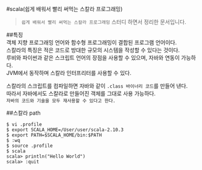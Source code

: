 #scala(쉽게 배워서 빨리 써먹는 스칼라 프로그래밍)  

> `쉽게 배워서 빨리 써먹는 스칼라 프로그래밍` 스터디 하면서 정리한 문서입니다.  

##특징  
객체 지향 프로그래밍 언어와 함수형 프로그래밍이 결합된 프로그램 언어이다.  
스칼라의 특징은 적은 코드로 방대한 규모의 시스템을 작성할 수 있다는 것이다.  
루비와 파이썬과 같은 스크립트 언어의 장점을 사용할 수 있으며, 자바와 연동이 가능하다.  
JVM에서 동작하며 스칼라 인터프리터를 사용할 수 있다.  

스칼라의 스크립트를 컴파일하면 자바와 같이 `.class 바이너리 코드`를 만들어 낸다.  
따라서 자바에서도 스칼라로 만들어진 객체를 그대로 사용 가능하다.  
`자바의 코드와 기술을 모두 재사용할 수 있다고 한다.`  

##스칼라 path  
	
	$ vi .profile
	$ export SCALA_HOME=/User/user/scala-2.10.3
	$ export PATH=$SCALA_HOME/bin:$PATH
	$ :wq
	$ source .profile
	$ scala
	scala> println("Hello World")
	scala> :quit

